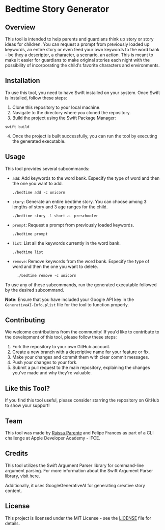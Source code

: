 # Bedtime Story Generator

## Overview

This tool is intended to help parents and guardians think up story or story ideas for children. You can request a prompt from previously loaded up keywords, an entire story or even feed your own keywords to the word bank - be they a descriptor, a character, a scenario, an action. This is meant to make it easier for guardians to make original stories each night with the possibility of incorporating the child's favorite characters and environments.

## Installation

To use this tool, you need to have Swift installed on your system. Once Swift is installed, follow these steps:

1. Clone this repository to your local machine.
2. Navigate to the directory where you cloned the repository.
3. Build the project using the Swift Package Manager:

`swift build`

4. Once the project is built successfully, you can run the tool by executing the generated executable.

## Usage

This tool provides several subcommands:

- `add`: Add keywords to the word bank. Especify the type of word and then the one you want to add.
  
      ./bedtime add -c unicorn
- `story`: Generate an entire bedtime story. You can choose among 3 lengths of story and 3 age ranges for the child.
  
      ./bedtime story -l short a- preschooler
- `prompt`: Request a prompt from previously loaded keywords.

      ./bedtime prompt
- `list`: List all the keywords currently in the word bank.

      ./bedtime list
- `remove`: Remove keywords from the word bank. Especify the type of word and then the one you want to delete.

        ./bedtime remove -c unicorn

To use any of these subcommands, run the generated executable followed by the desired subcommand.

**Note:** Ensure that you have included your Google API key in the `GenerativeAI-Info.plist` file for the tool to function properly.

## Contributing

We welcome contributions from the community! If you'd like to contribute to the development of this tool, please follow these steps:

1. Fork the repository to your own GitHub account.
2. Create a new branch with a descriptive name for your feature or fix.
3. Make your changes and commit them with clear commit messages.
4. Push your changes to your fork.
5. Submit a pull request to the main repository, explaining the changes you've made and why they're valuable.

## Like this Tool?

If you find this tool useful, please consider starring the repository on GitHub to show your support!

## Team

This tool was made by [Raissa Parente](https://github.com/raissaparente) and Felipe Frances as part of a CLI challenge at Apple Developer Academy - IFCE.

## Credits

This tool utilizes the Swift Argument Parser library for command-line argument parsing. For more information about the Swift Argument Parser library, visit [here](https://swiftpackageindex.com/apple/swift-argument-parser/documentation).

Additionally, it uses GoogleGenerativeAI for generating creative story content.

## License

This project is licensed under the MIT License - see the [LICENSE](LICENSE) file for details.

